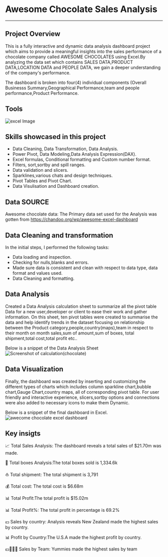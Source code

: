 # Awesome Chocolate Sales Analysis
___
## Project Overview
This is a fully interactive and dynamic 
data analysis dashboard project which aims to provide 
a meaningful insights into the sales
performance of a chocolate company called
AWESOME CHOCOLATES using Excel.By analyzing
the data set which contains SALES DATA,PRODUCT DATA,LOCATION DATA and 
PEOPLE DATA, we gain a deeper understanding of the company's
performance.
</P>The dashboard is broken into four(4) individual components
(Overall Businesss Summary,Geographical Performance,team and people performance,Product Performance. 

## Tools
![excel Image](https://github.com/Shevnon/Awesome_Chocolates_Data_Analysis/assets/161952555/80f1b151-19bb-4d71-af21-6ac90f7b3516)

## Skills showcased in this project
- Data Cleaning, Data Transformation, Data Analysis.
- Power Pivot, Data Modeling,Data Analysis Expression(DAX).
- Excel formulas, Conditional formatting and Custom number format.
-  Filters, sort,sortby and spill ranges.
-  Data validation and slicers.
-  Sparklines,various chats and design techniques.
- Pivot Tables and Pivot Chart.
- Data Visulisation and Dashboard creation.

## Data SOURCE
Awesome chocolate data: The Primary data set used for the Analysis was gotten from https://chandoo.org/wp/awesome-excel-dashboard

## Data Cleaning and transformation
In the initial steps, I performed the following tasks:
- Data loading and inspection.
- Checking for nulls,blanks and errors.
- Made sure data is consistent and clean with respect to data type, data format and values used.
- Data Cleaning and formatting.

 ## Data Analysis
 Created a Data Analysis calculation sheet to summarize all the pivot table Data for a new user,developer or client to ease their work and gather information. On this sheet, ten pivot tables were created to summarise the data and help identify trends in the dataset focusing on relationship between the  Product category,people,country(maps),team in respect to their month on month sales,sum of amount,sum of boxes, total shipment,total cost,total profit etc..  

Below is a snippet of the Data Analysis Sheet
![Screenshot of calculation(chocolate)](https://github.com/Shevnon/Awesome_Chocolates_Data_Analysis/assets/161952555/bcc1947c-8e53-4f28-acfd-9c3ad31488f3)

## Data Visualization
Finally, the dashboard was created by inserting and customizing the different types of charts which includes column sparkline chart,bubble chart,Gauge Chart,country maps, all of corresponding pivot table. For user friendly and interactive experience, slicers,sortby options and connections were also added to necessary icons to make them Dynamic.

Below is a snippet of the final dashboard in Excel.
![awecome chocolate excel dashboard](https://github.com/Shevnon/Awesome_Chocolates_Data_Analysis/assets/161952555/eb3df250-25d7-455d-88d1-88aa68dabca3)

## Key insigts
📈 Total Sales Analysis: The dashboard reveals  a total sales of $21.70m was made.

🎫 Total boxes Analysis:The total boxes sold is 1,334.6k

⛵ Total shipment: The total shipment is 3,791

💰 Total cost: The total cost is $6.68m

📊 Total Profit:The total profit is $15.02m

📊 Total Profit%: The total profit in percentage is 69.2%

💴 Sales by country: Analysis reveals New Zealand made the highest sales by country.

📊 Profit by Country:The U.S.A made the highest profit by country.

💵👩‍👩‍👧 Sales by Team: Yummies made the highest sales by team












